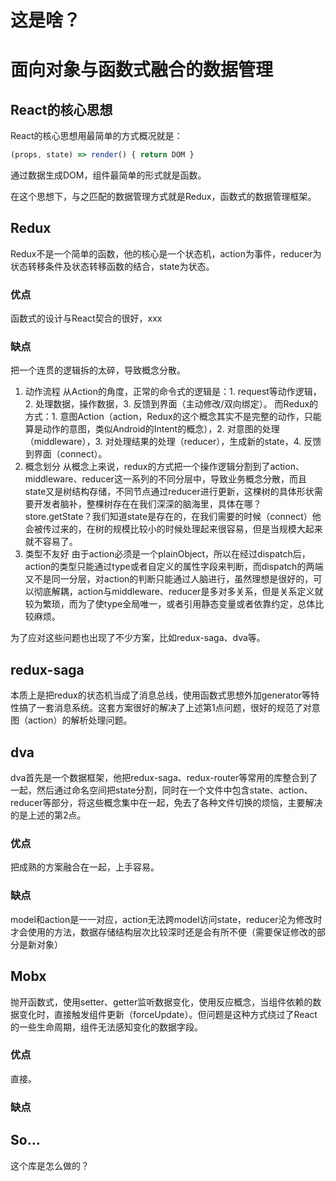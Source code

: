 # 这是啥？

# 面向对象与函数式融合的数据管理

## React的核心思想

React的核心思想用最简单的方式概况就是：
```javascript
(props, state) => render() { return DOM }
```
通过数据生成DOM，组件最简单的形式就是函数。

在这个思想下，与之匹配的数据管理方式就是Redux，函数式的数据管理框架。

## Redux

Redux不是一个简单的函数，他的核心是一个状态机，action为事件，reducer为状态转移条件及状态转移函数的结合，state为状态。

### 优点
函数式的设计与React契合的很好，xxx

### 缺点
把一个连贯的逻辑拆的太碎，导致概念分散。
1. 动作流程
从Action的角度，正常的命令式的逻辑是：1. request等动作逻辑，2. 处理数据，操作数据，3. 反馈到界面（主动修改/双向绑定）。
而Redux的方式：1. 意图Action（action，Redux的这个概念其实不是完整的动作，只能算是动作的意图，类似Android的Intent的概念），2. 对意图的处理（middleware），3. 对处理结果的处理（reducer），生成新的state，4. 反馈到界面（connect）。
2. 概念划分
从概念上来说，redux的方式把一个操作逻辑分割到了action、middleware、reducer这一系列的不同分层中，导致业务概念分散，而且state又是树结构存储，不同节点通过reducer进行更新，这棵树的具体形状需要开发者脑补，整棵树存在在我们深深的脑海里，具体在哪？store.getState？我们知道state是存在的，在我们需要的时候（connect）他会被传过来的，在树的规模比较小的时候处理起来很容易，但是当规模大起来就不容易了。
3. 类型不友好
由于action必须是一个plainObject，所以在经过dispatch后，action的类型只能通过type或者自定义的属性字段来判断，而dispatch的两端又不是同一分层，对action的判断只能通过人脑进行，虽然理想是很好的，可以彻底解耦，action与middleware、reducer是多对多关系，但是关系定义就较为繁琐，而为了使type全局唯一，或者引用静态变量或者依靠约定，总体比较麻烦。

为了应对这些问题也出现了不少方案，比如redux-saga、dva等。

## redux-saga
本质上是把redux的状态机当成了消息总线，使用函数式思想外加generator等特性搞了一套消息系统。这套方案很好的解决了上述第1点问题，很好的规范了对意图（action）的解析处理问题。

## dva
dva首先是一个数据框架，他把redux-saga、redux-router等常用的库整合到了一起，然后通过命名空间把state分割，同时在一个文件中包含state、action、reducer等部分，将这些概念集中在一起，免去了各种文件切换的烦恼，主要解决的是上述的第2点。

### 优点
把成熟的方案融合在一起，上手容易。

### 缺点
model和action是一一对应，action无法跨model访问state，reducer沦为修改时才会使用的方法，数据存储结构层次比较深时还是会有所不便（需要保证修改的部分是新对象）

## Mobx
抛开函数式，使用setter、getter监听数据变化，使用反应概念，当组件依赖的数据变化时，直接触发组件更新（forceUpdate）。但问题是这种方式绕过了React的一些生命周期，组件无法感知变化的数据字段。

### 优点
直接。

### 缺点

## So...
这个库是怎么做的？